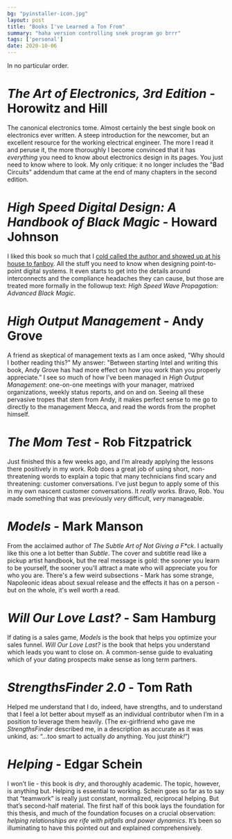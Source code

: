 ```yaml
---
bg: "pyinstaller-icon.jpg"
layout: post
title: "Books I've Learned a Ton From"
summary: "haha version controlling snek program go brrr"
tags: ['personal']
date: 2020-10-06
---
```


In no particular order. 

# _The Art of Electronics, 3rd Edition_ - Horowitz and Hill

The canonical electronics tome. Almost certainly the best single book on electronics ever written. A steep introduction for the newcomer, but an excellent resource for the working electrical engineer. The more I read it and peruse it, the more thoroughly I become convinced that it has _everything_ you need to know about electronics design in its pages. You just need to know where to look. My only critique: it no longer includes the "Bad Circuits" addendum that came at the end of many chapters in the second edition. 
 
# _High Speed Digital Design: A Handbook of Black Magic_ - Howard Johnson

I liked this book so much that I [cold called the author and showed up at his house to fanboy](http://cushychicken.github.io/call-your-heroes/). All the stuff you need to know when designing point-to-point digital systems. It even starts to get into the details around interconnects and the compliance headaches they can cause, but those are treated more formally in the followup text: _High Speed Wave Propagation: Advanced Black Magic_.  
 
# _High Output Management_ - Andy Grove 
 
A friend as skeptical of management texts as I am once asked, "Why should I bother reading this?" My answer: "Between starting Intel and writing this book, Andy Grove has had more effect on how you work than you properly appreciate.” I see so much of how I’ve been managed in _High Output Management_: one-on-one meetings with your manager, matrixed organizations, weekly status reports, and on and on. Seeing all these pervasive tropes that stem from Andy, it makes perfect sense to me go to directly to the management Mecca, and read the words from the prophet himself. 
 
# _The Mom Test_ - Rob Fitzpatrick

Just finished this a few weeks ago, and I’m already applying the lessons there positively in my work. Rob does a great job of using short, non-threatening words to explain a topic that many technicians find scary and threatening: customer conversations. I’ve just begun to apply some of this in my own nascent customer conversations. It _really_ works. Bravo, Rob. You made something that was previously _very_ difficult, _very_ manageable. 

# _Models_ - Mark Manson

From the acclaimed author of _The Subtle Art of Not Giving a F*ck_. I actually like this one a lot better than _Subtle_. The cover and subtitle read like a pickup artist handbook, but the real message is gold: the sooner you learn to be yourself, the sooner you’ll attract a mate who will appreciate you for who you are. There's a few weird subsections - Mark has some strange, Napoleonic ideas about sexual release and the effects it has on a person - but on the whole, it's well worth a read. 
 
# _Will Our Love Last?_ - Sam Hamburg

If dating is a sales game, _Models_ is the book that helps you optimize your sales funnel. _Will Our Love Last?_ is the book that helps you understand which leads you want to close on. A common-sense guide to evaluating which of your dating prospects make sense as long term partners. 

# _StrengthsFinder 2.0_ - Tom Rath

Helped me understand that I do, indeed, have strengths, and to understand that I feel a lot better about myself as an individual contributor when I’m in a position to leverage them heavily. (The ex-girlfriend who gave me _StrengthsFinder_ described me, in a description as accurate as it was unkind, as: “…too smart to actually _do_ anything. You just _think!_”) 

# _Helping_ - Edgar Schein

I won’t lie - this book is _dry_, and thoroughly academic. The topic, however, is anything but. Helping is essential to working. Schein goes so far as to say that “teamwork” is really just constant, normalized, reciprocal helping. But that’s second-half material. The first half of this book lays the foundation for this thesis, and much of the foundation focuses on a crucial observation: _helping relationships are rife with pitfalls and power dynamics_. It’s been so illuminating to have this pointed out and explained comprehensively.  

